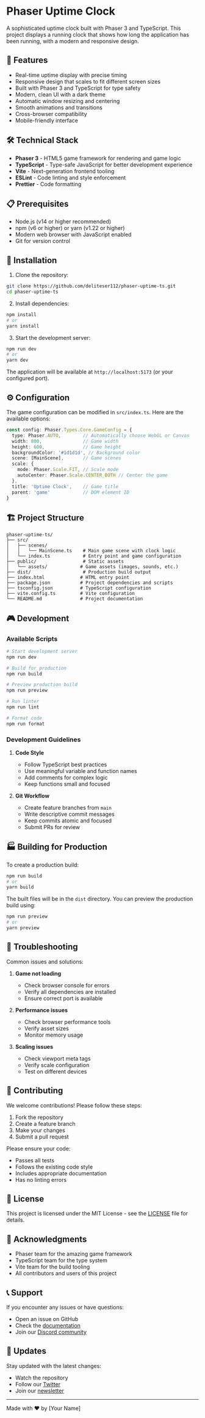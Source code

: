 # Phaser Uptime Clock

A sophisticated uptime clock built with Phaser 3 and TypeScript. This project displays a running clock that shows how long the application has been running, with a modern and responsive design.

## 🌟 Features

- Real-time uptime display with precise timing
- Responsive design that scales to fit different screen sizes
- Built with Phaser 3 and TypeScript for type safety
- Modern, clean UI with a dark theme
- Automatic window resizing and centering
- Smooth animations and transitions
- Cross-browser compatibility
- Mobile-friendly interface

## 🛠️ Technical Stack

- **Phaser 3** - HTML5 game framework for rendering and game logic
- **TypeScript** - Type-safe JavaScript for better development experience
- **Vite** - Next-generation frontend tooling
- **ESLint** - Code linting and style enforcement
- **Prettier** - Code formatting

## 📋 Prerequisites

- Node.js (v14 or higher recommended)
- npm (v6 or higher) or yarn (v1.22 or higher)
- Modern web browser with JavaScript enabled
- Git for version control

## 🚀 Installation

1. Clone the repository:
```bash
git clone https://github.com/deliteser112/phaser-uptime-ts.git
cd phaser-uptime-ts
```

2. Install dependencies:
```bash
npm install
# or
yarn install
```

3. Start the development server:
```bash
npm run dev
# or
yarn dev
```

The application will be available at `http://localhost:5173` (or your configured port).

## ⚙️ Configuration

The game configuration can be modified in `src/index.ts`. Here are the available options:

```typescript
const config: Phaser.Types.Core.GameConfig = {
  type: Phaser.AUTO,        // Automatically choose WebGL or Canvas
  width: 800,               // Game width
  height: 600,              // Game height
  backgroundColor: '#1d1d1d', // Background color
  scene: [MainScene],       // Game scenes
  scale: {
    mode: Phaser.Scale.FIT, // Scale mode
    autoCenter: Phaser.Scale.CENTER_BOTH // Center the game
  },
  title: 'Uptime Clock',    // Game title
  parent: 'game'            // DOM element ID
}
```

## 🏗️ Project Structure

```
phaser-uptime-ts/
├── src/
│   ├── scenes/
│   │   └── MainScene.ts    # Main game scene with clock logic
│   └── index.ts            # Entry point and game configuration
├── public/                 # Static assets
│   └── assets/            # Game assets (images, sounds, etc.)
├── dist/                   # Production build output
├── index.html             # HTML entry point
├── package.json           # Project dependencies and scripts
├── tsconfig.json          # TypeScript configuration
├── vite.config.ts         # Vite configuration
└── README.md              # Project documentation
```

## 🎮 Development

### Available Scripts

```bash
# Start development server
npm run dev

# Build for production
npm run build

# Preview production build
npm run preview

# Run linter
npm run lint

# Format code
npm run format
```

### Development Guidelines

1. **Code Style**
   - Follow TypeScript best practices
   - Use meaningful variable and function names
   - Add comments for complex logic
   - Keep functions small and focused

2. **Git Workflow**
   - Create feature branches from `main`
   - Write descriptive commit messages
   - Keep commits atomic and focused
   - Submit PRs for review

## 🏭 Building for Production

To create a production build:

```bash
npm run build
# or
yarn build
```

The built files will be in the `dist` directory. You can preview the production build using:

```bash
npm run preview
# or
yarn preview
```

## 🔧 Troubleshooting

Common issues and solutions:

1. **Game not loading**
   - Check browser console for errors
   - Verify all dependencies are installed
   - Ensure correct port is available

2. **Performance issues**
   - Check browser performance tools
   - Verify asset sizes
   - Monitor memory usage

3. **Scaling issues**
   - Check viewport meta tags
   - Verify scale configuration
   - Test on different devices

## 🤝 Contributing

We welcome contributions! Please follow these steps:

1. Fork the repository
2. Create a feature branch
3. Make your changes
4. Submit a pull request

Please ensure your code:
- Passes all tests
- Follows the existing code style
- Includes appropriate documentation
- Has no linting errors

## 📝 License

This project is licensed under the MIT License - see the [LICENSE](LICENSE) file for details.

## 🙏 Acknowledgments

- Phaser team for the amazing game framework
- TypeScript team for the type system
- Vite team for the build tooling
- All contributors and users of this project

## 📞 Support

If you encounter any issues or have questions:

- Open an issue on GitHub
- Check the [documentation](docs/)
- Join our [Discord community](https://discord.gg/your-server)

## 🔄 Updates

Stay updated with the latest changes:

- Watch the repository
- Follow our [Twitter](https://twitter.com/your-handle)
- Join our [newsletter](https://your-newsletter.com)

---

Made with ❤️ by [Your Name] 